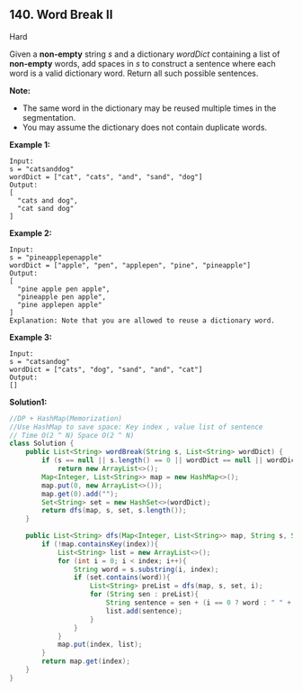 ## 140. Word Break II

Hard

Given a **non-empty** string *s* and a dictionary *wordDict* containing a list of **non-empty** words, add spaces in *s* to construct a sentence where each word is a valid dictionary word. Return all such possible sentences.

**Note:**

- The same word in the dictionary may be reused multiple times in the segmentation.
- You may assume the dictionary does not contain duplicate words.

**Example 1:**

```
Input:
s = "catsanddog"
wordDict = ["cat", "cats", "and", "sand", "dog"]
Output:
[
  "cats and dog",
  "cat sand dog"
]
```

**Example 2:**

```
Input:
s = "pineapplepenapple"
wordDict = ["apple", "pen", "applepen", "pine", "pineapple"]
Output:
[
  "pine apple pen apple",
  "pineapple pen apple",
  "pine applepen apple"
]
Explanation: Note that you are allowed to reuse a dictionary word.
```

**Example 3:**

```
Input:
s = "catsandog"
wordDict = ["cats", "dog", "sand", "and", "cat"]
Output:
[]
```

**Solution1:**

```java
//DP + HashMap(Memorization)
//Use HashMap to save space: Key index , value list of sentence
// Time O(2 ^ N) Space O(2 ^ N)
class Solution {
    public List<String> wordBreak(String s, List<String> wordDict) {
        if (s == null || s.length() == 0 || wordDict == null || wordDict.size() == 0)
            return new ArrayList<>();
        Map<Integer, List<String>> map = new HashMap<>();
        map.put(0, new ArrayList<>());
        map.get(0).add("");
        Set<String> set = new HashSet<>(wordDict);
        return dfs(map, s, set, s.length());
    }
    
    public List<String> dfs(Map<Integer, List<String>> map, String s, Set<String> set, int index){
        if (!map.containsKey(index)){
            List<String> list = new ArrayList<>();
            for (int i = 0; i < index; i++){
                String word = s.substring(i, index);
                if (set.contains(word)){
                    List<String> preList = dfs(map, s, set, i);
                    for (String sen : preList){
                        String sentence = sen + (i == 0 ? word : " " + word);
                        list.add(sentence);
                    }
                }
            }
            map.put(index, list);
        }
        return map.get(index);
    }
}
```

